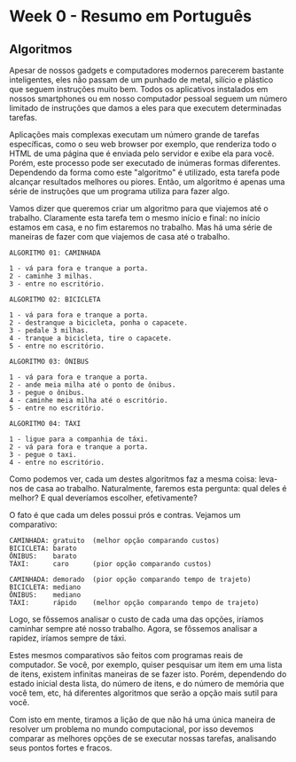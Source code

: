 # Week 0 - Resumo em Português

## Algoritmos

Apesar de nossos gadgets e computadores modernos parecerem bastante inteligentes, eles não passam de um punhado de metal, silício e plástico que seguem instruções muito bem. Todos os aplicativos instalados em nossos smartphones ou em nosso computador pessoal seguem um número limitado de instruções que damos a eles para que executem determinadas tarefas.  

Aplicações mais complexas executam um número grande de tarefas específicas, como o seu web browser por exemplo, que renderiza todo o HTML de uma página que é enviada pelo servidor e exibe ela para você. Porém, este processo pode ser executado de inúmeras formas diferentes. Dependendo da forma como este "algoritmo" é utilizado, esta tarefa pode alcançar resultados melhores ou piores. Então, um algoritmo é apenas uma série de instruções que um programa utiliza para fazer algo.  

Vamos dizer que queremos criar um algoritmo para que viajemos até o trabalho. Claramente esta tarefa tem o mesmo início e final: no início estamos em casa, e no fim estaremos no trabalho. Mas há uma série de maneiras de fazer com que viajemos de casa até o trabalho.  

```
ALGORITMO 01: CAMINHADA  

1 - vá para fora e tranque a porta.
2 - caminhe 3 milhas.
3 - entre no escritório.
```

```
ALGORITMO 02: BICICLETA  

1 - vá para fora e tranque a porta.
2 - destranque a bicicleta, ponha o capacete.
3 - pedale 3 milhas.
4 - tranque a bicicleta, tire o capacete.
5 - entre no escritório.
```

```
ALGORITMO 03: ÔNIBUS  

1 - vá para fora e tranque a porta.
2 - ande meia milha até o ponto de ônibus.
3 - pegue o ônibus.
4 - caminhe meia milha até o escritório.
5 - entre no escritório.
```

```
ALGORITMO 04: TÁXI  

1 - ligue para a companhia de táxi.
2 - vá para fora e tranque a porta.
3 - pegue o taxi.
4 - entre no escritório.
```

Como podemos ver, cada um destes algoritmos faz a mesma coisa: leva-nos de casa ao trabalho. Naturalmente, faremos esta pergunta: qual deles é melhor? E qual deveríamos escolher, efetivamente?  

O fato é que cada um deles possui prós e contras. Vejamos um comparativo:  

```
CAMINHADA: gratuito  (melhor opção comparando custos)  
BICICLETA: barato  
ÔNIBUS:    barato  
TÁXI:      caro      (pior opção comparando custos)  
```  

```
CAMINHADA: demorado  (pior opção comparando tempo de trajeto)  
BICICLETA: mediano
ÔNIBUS:    mediano 
TÁXI:      rápido    (melhor opção comparando tempo de trajeto)  
```  

Logo, se fôssemos analisar o custo de cada uma das opções, iríamos caminhar sempre até nosso trabalho. Agora, se fôssemos analisar a rapidez, iríamos sempre de táxi.  

Estes mesmos comparativos são feitos com programas reais de computador. Se você, por exemplo, quiser pesquisar um item em uma lista de itens, existem infinitas maneiras de se fazer isto. Porém, dependendo do estado inicial desta lista, do número de itens, e do número de memória que você tem, etc, há diferentes algoritmos que serão a opção mais sutil para você.  

Com isto em mente, tiramos a lição de que não há uma única maneira de resolver um problema no mundo computacional, por isso devemos comparar as melhores opções de se executar nossas tarefas, analisando seus pontos fortes e fracos.